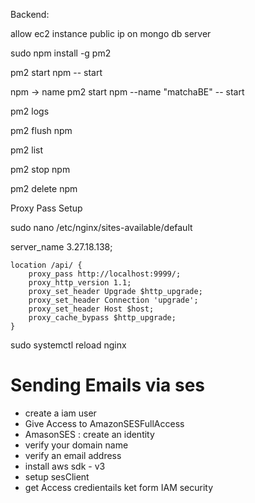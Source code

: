 Backend:

allow ec2 instance public ip on mongo db server

sudo npm install -g pm2

pm2 start npm -- start

npm -> name
pm2 start npm --name "matchaBE" -- start

pm2 logs

pm2 flush npm

pm2 list

pm2 stop npm

pm2 delete npm

Proxy Pass Setup

sudo nano /etc/nginx/sites-available/default

server_name 3.27.18.138;

    location /api/ {
        proxy_pass http://localhost:9999/;
        proxy_http_version 1.1;
        proxy_set_header Upgrade $http_upgrade;
        proxy_set_header Connection 'upgrade';
        proxy_set_header Host $host;
        proxy_cache_bypass $http_upgrade;
    }

sudo systemctl reload nginx

# Sending Emails via ses

- create a iam user
- Give Access to AmazonSESFullAccess
- AmasonSES : create an identity
- verify your domain name
- verify an email address
- install aws sdk - v3
- setup sesClient
- get Access credientails ket form IAM security

